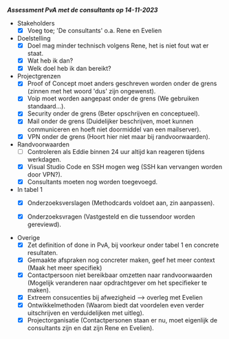 ***Assessment PvA met de consultants op 14-11-2023***

- Stakeholders
  - [x] Voeg toe; 'De consultants' o.a. Rene en Evelien

- Doelstelling
  - [x] Doel mag minder technisch volgens Rene, het is niet fout wat er staat.
  - [x] Wat heb ik dan?
  - [x] Welk doel heb ik dan bereikt?

- Projectgrenzen
  - [x] Proof of Concept moet anders geschreven worden onder de grens (zinnen met het woord 'dus' zijn ongewenst).
  - [x] Voip moet worden aangepast onder de grens (We gebruiken standaard...).
  - [x] Security onder de grens (Beter opschrijven en conceptueel).
  - [x] Mail onder de grens (Duidelijker beschrijven, moet kunnen communiceren en hoeft niet doormiddel van een mailserver).
  - [x] VPN onder de grens (Hoort hier niet maar bij randvoorwaarden).

- Randvoorwaarden
  - [ ] Controleren als Eddie binnen 24 uur altijd kan reageren tijdens werkdagen.
  - [x] Visual Studio Code en SSH mogen weg (SSH kan vervangen worden door VPN?).
  - [x] Consultants moeten nog worden toegevoegd.

- In tabel 1
  - [x] Onderzoeksverslagen (Methodcards voldoet aan, zin aanpassen).
  - [x] Onderzoeksvragen (Vastgesteld en die tussendoor worden gereviewd).
  

- Overige
  - [x] Zet definition of done in PvA, bij voorkeur onder tabel 1 en concrete resultaten.
  - [x] Gemaakte afspraken nog concreter maken, geef het meer context (Maak het meer specifiek)
  - [x] Contactpersoon niet bereikbaar omzetten naar randvoorwaarden (Mogelijk veranderen naar opdrachtgever om het specifieker te maken).
  - [x] Extreem consucenties bij afwezigheid --> overleg met Evelien
  - [x] Ontwikkelmethoden (Waarom biedt dat voordelen even verder uitschrijven en verduidelijken met uitleg).
  - [x] Projectorganisatie (Contactpersonen staan er nu, moet eigenlijk de consultants zijn en dat zijn Rene en Evelien).
